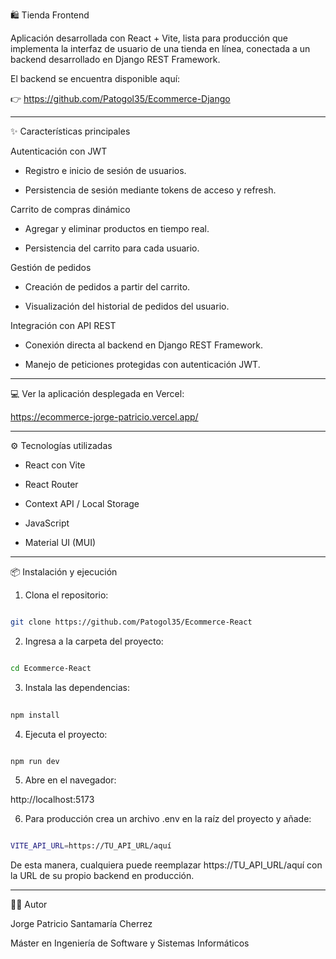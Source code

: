 🛍️ Tienda Frontend

Aplicación desarrollada con React + Vite, lista para producción que implementa la interfaz de usuario de una tienda en línea, conectada a un backend desarrollado en Django REST Framework.

El backend se encuentra disponible aquí:

👉 https://github.com/Patogol35/Ecommerce-Django

---

✨ Características principales

Autenticación con JWT

- Registro e inicio de sesión de usuarios.

- Persistencia de sesión mediante tokens de acceso y refresh.


Carrito de compras dinámico

- Agregar y eliminar productos en tiempo real.

- Persistencia del carrito para cada usuario.


Gestión de pedidos

- Creación de pedidos a partir del carrito.

- Visualización del historial de pedidos del usuario.


Integración con API REST

- Conexión directa al backend en Django REST Framework.

- Manejo de peticiones protegidas con autenticación JWT.

--- 

💻 Ver la aplicación desplegada en Vercel:

https://ecommerce-jorge-patricio.vercel.app/

---

⚙️ Tecnologías utilizadas

- React con Vite

- React Router 

- Context API / Local Storage

- JavaScript

- Material UI (MUI)

--- 

📦 Instalación y ejecución

1. Clona el repositorio:

```bash

git clone https://github.com/Patogol35/Ecommerce-React

```

2. Ingresa a la carpeta del proyecto:

```bash

cd Ecommerce-React

```

3. Instala las dependencias:

```bash
  
npm install

```

4. Ejecuta el proyecto:

```bash

npm run dev

```

5. Abre en el navegador:
  
http://localhost:5173

6. Para producción crea un archivo .env en la raíz del proyecto y añade:

```bash

VITE_API_URL=https://TU_API_URL/aquí

```

De esta manera, cualquiera puede reemplazar https://TU_API_URL/aquí con la URL de su propio backend en producción.



---

👨‍💻 Autor

Jorge Patricio Santamaría Cherrez

Máster en Ingeniería de Software y Sistemas Informáticos

